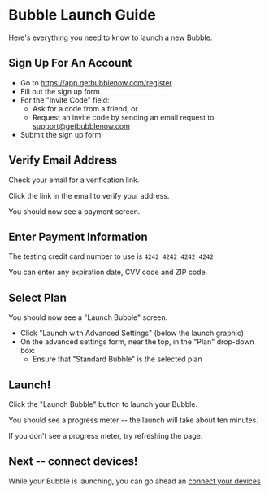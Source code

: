 # Bubble Launch Guide
Here's everything you need to know to launch a new Bubble.

## Sign Up For An Account
 * Go to https://app.getbubblenow.com/register
 * Fill out the sign up form
 * For the "Invite Code" field:
   * Ask for a code from a friend, or
   * Request an invite code by sending an email request to support@getbubblenow.com
 * Submit the sign up form

## Verify Email Address
Check your email for a verification link.

Click the link in the email to verify your address.

You should now see a payment screen.

## Enter Payment Information
The testing credit card number to use is `4242 4242 4242 4242`

You can enter any expiration date, CVV code and ZIP code.

## Select Plan
You should now see a "Launch Bubble" screen.
 * Click "Launch with Advanced Settings" (below the launch graphic)
 * On the advanced settings form, near the top, in the "Plan" drop-down box:
   * Ensure that "Standard Bubble" is the selected plan

## Launch!
Click the "Launch Bubble" button to launch your Bubble.

You should see a progress meter -- the launch will take about ten minutes.

If you don't see a progress meter, try refreshing the page.

## Next -- connect devices!
While your Bubble is launching, you can go ahead an [connect your devices](device_guide.md)
